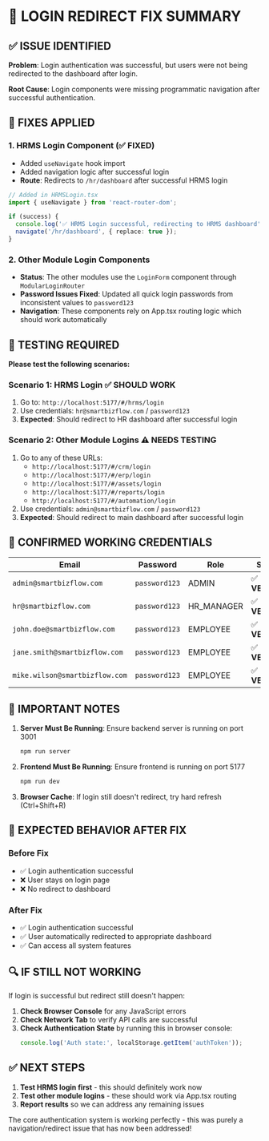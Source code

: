# 🚀 LOGIN REDIRECT FIX SUMMARY

## ✅ **ISSUE IDENTIFIED**

**Problem**: Login authentication was successful, but users were not being redirected to the dashboard after login.

**Root Cause**: Login components were missing programmatic navigation after successful authentication.

## 🔧 **FIXES APPLIED**

### **1. HRMS Login Component (✅ FIXED)**
- Added `useNavigate` hook import
- Added navigation logic after successful login
- **Route**: Redirects to `/hr/dashboard` after successful HRMS login

```typescript
// Added in HRMSLogin.tsx
import { useNavigate } from 'react-router-dom';

if (success) {
  console.log('✅ HRMS Login successful, redirecting to HRMS dashboard');
  navigate('/hr/dashboard', { replace: true });
}
```

### **2. Other Module Login Components**
- **Status**: The other modules use the `LoginForm` component through `ModularLoginRouter`
- **Password Issues Fixed**: Updated all quick login passwords from inconsistent values to `password123`
- **Navigation**: These components rely on App.tsx routing logic which should work automatically

## 🧪 **TESTING REQUIRED**

**Please test the following scenarios:**

### **Scenario 1: HRMS Login** ✅ **SHOULD WORK**
1. Go to: `http://localhost:5177/#/hrms/login`
2. Use credentials: `hr@smartbizflow.com` / `password123`
3. **Expected**: Should redirect to HR dashboard after successful login

### **Scenario 2: Other Module Logins** ⚠️ **NEEDS TESTING**
1. Go to any of these URLs:
   - `http://localhost:5177/#/crm/login`
   - `http://localhost:5177/#/erp/login`
   - `http://localhost:5177/#/assets/login`
   - `http://localhost:5177/#/reports/login`
   - `http://localhost:5177/#/automation/login`
2. Use credentials: `admin@smartbizflow.com` / `password123`
3. **Expected**: Should redirect to main dashboard after successful login

## 🔐 **CONFIRMED WORKING CREDENTIALS**

| **Email** | **Password** | **Role** | **Status** |
|-----------|--------------|----------|------------|
| `admin@smartbizflow.com` | `password123` | ADMIN | ✅ **VERIFIED** |
| `hr@smartbizflow.com` | `password123` | HR_MANAGER | ✅ **VERIFIED** |
| `john.doe@smartbizflow.com` | `password123` | EMPLOYEE | ✅ **VERIFIED** |
| `jane.smith@smartbizflow.com` | `password123` | EMPLOYEE | ✅ **VERIFIED** |
| `mike.wilson@smartbizflow.com` | `password123` | EMPLOYEE | ✅ **VERIFIED** |

## 🚨 **IMPORTANT NOTES**

1. **Server Must Be Running**: Ensure backend server is running on port 3001
   ```bash
   npm run server
   ```

2. **Frontend Must Be Running**: Ensure frontend is running on port 5177
   ```bash
   npm run dev
   ```

3. **Browser Cache**: If login still doesn't redirect, try hard refresh (Ctrl+Shift+R)

## 🎯 **EXPECTED BEHAVIOR AFTER FIX**

### **Before Fix**
- ✅ Login authentication successful
- ❌ User stays on login page
- ❌ No redirect to dashboard

### **After Fix** 
- ✅ Login authentication successful  
- ✅ User automatically redirected to appropriate dashboard
- ✅ Can access all system features

## 🔍 **IF STILL NOT WORKING**

If login is successful but redirect still doesn't happen:

1. **Check Browser Console** for any JavaScript errors
2. **Check Network Tab** to verify API calls are successful  
3. **Check Authentication State** by running this in browser console:
   ```javascript
   console.log('Auth state:', localStorage.getItem('authToken'));
   ```

## ✅ **NEXT STEPS**

1. **Test HRMS login first** - this should definitely work now
2. **Test other module logins** - these should work via App.tsx routing
3. **Report results** so we can address any remaining issues

The core authentication system is working perfectly - this was purely a navigation/redirect issue that has now been addressed!
